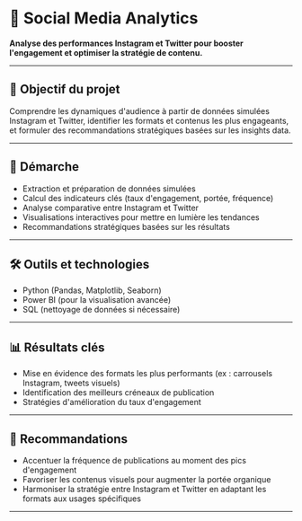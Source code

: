 # 📱 Social Media Analytics

**Analyse des performances Instagram et Twitter pour booster l'engagement et optimiser la stratégie de contenu.**

---

## 🧠 Objectif du projet
Comprendre les dynamiques d'audience à partir de données simulées Instagram et Twitter, identifier les formats et contenus les plus engageants, et formuler des recommandations stratégiques basées sur les insights data.

---

## 🔎 Démarche

- Extraction et préparation de données simulées
- Calcul des indicateurs clés (taux d'engagement, portée, fréquence)
- Analyse comparative entre Instagram et Twitter
- Visualisations interactives pour mettre en lumière les tendances
- Recommandations stratégiques basées sur les résultats

---

## 🛠️ Outils et technologies

- Python (Pandas, Matplotlib, Seaborn)
- Power BI (pour la visualisation avancée)
- SQL (nettoyage de données si nécessaire)

---

## 📊 Résultats clés

- Mise en évidence des formats les plus performants (ex : carrousels Instagram, tweets visuels)
- Identification des meilleurs créneaux de publication
- Stratégies d'amélioration du taux d'engagement

---

## 🚀 Recommandations

- Accentuer la fréquence de publications au moment des pics d'engagement
- Favoriser les contenus visuels pour augmenter la portée organique
- Harmoniser la stratégie entre Instagram et Twitter en adaptant les formats aux usages spécifiques

---
